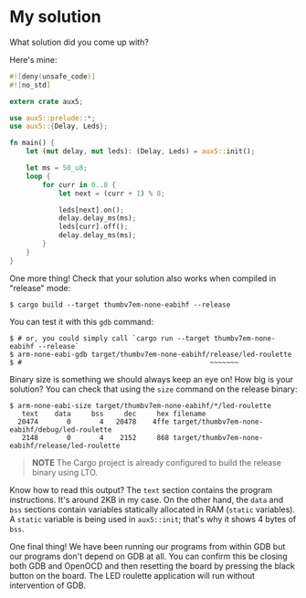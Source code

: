# My solution

What solution did you come up with?

Here's mine:

``` rust
#![deny(unsafe_code)]
#![no_std]

extern crate aux5;

use aux5::prelude::*;
use aux5::{Delay, Leds};

fn main() {
    let (mut delay, mut leds): (Delay, Leds) = aux5::init();

    let ms = 50_u8;
    loop {
        for curr in 0..8 {
            let next = (curr + 1) % 8;

            leds[next].on();
            delay.delay_ms(ms);
            leds[curr].off();
            delay.delay_ms(ms);
        }
    }
}
```

One more thing! Check that your solution also works when compiled in "release" mode:

``` console
$ cargo build --target thumbv7em-none-eabihf --release
```

You can test it with this `gdb` command:

``` console
$ # or, you could simply call `cargo run --target thumbv7em-none-eabihf --release`
$ arm-none-eabi-gdb target/thumbv7em-none-eabihf/release/led-roulette
$ #                                              ~~~~~~~
```

Binary size is something we should always keep an eye on! How big is your solution? You can check
that using the `size` command on the release binary:

``` console
$ arm-none-eabi-size target/thumbv7em-none-eabihf/*/led-roulette
   text    data     bss     dec     hex filename
  20474       0       4   20478    4ffe target/thumbv7em-none-eabihf/debug/led-roulette
   2148       0       4    2152     868 target/thumbv7em-none-eabihf/release/led-roulette
```

> **NOTE** The Cargo project is already configured to build the release binary using LTO.

Know how to read this output? The `text` section contains the program instructions. It's around 2KB
in my case. On the other hand, the `data` and `bss` sections contain variables statically allocated
in RAM (`static` variables). A `static` variable is being used in `aux5::init`; that's why it shows 4
bytes of `bss`.

One final thing! We have been running our programs from within GDB but our programs don't depend on
GDB at all. You can confirm this be closing both GDB and OpenOCD and then resetting the board by
pressing the black button on the board. The LED roulette application will run without intervention
of GDB.
